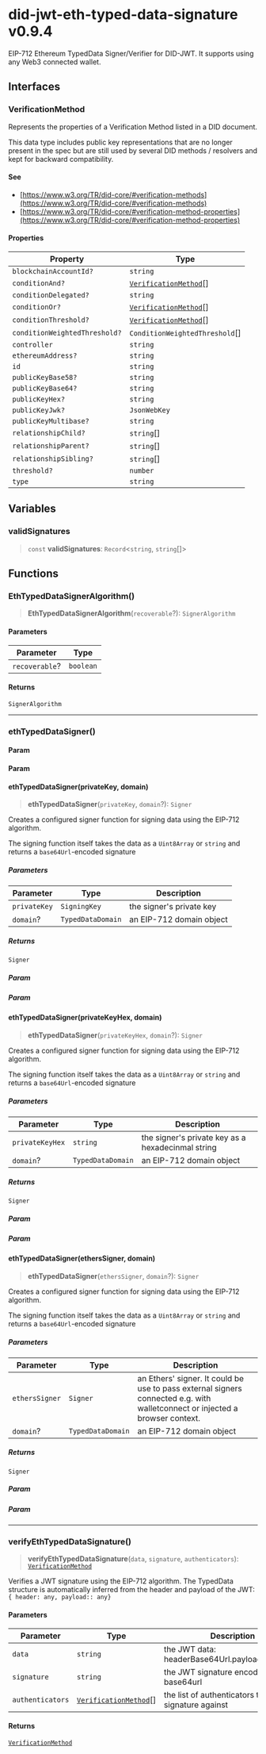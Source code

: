 # did-jwt-eth-typed-data-signature v0.9.4

EIP-712 Ethereum TypedData Signer/Verifier for DID-JWT. It supports using any Web3 connected wallet.

## Interfaces

### VerificationMethod

Represents the properties of a Verification Method listed in a DID document.

This data type includes public key representations that are no longer present in the spec but are still used by
several DID methods / resolvers and kept for backward compatibility.

#### See

 - [https://www.w3.org/TR/did-core/#verification-methods](https://www.w3.org/TR/did-core/#verification-methods)
 - [https://www.w3.org/TR/did-core/#verification-method-properties](https://www.w3.org/TR/did-core/#verification-method-properties)

#### Properties

| Property | Type |
| ------ | ------ |
| `blockchainAccountId?` | `string` |
| `conditionAnd?` | [`VerificationMethod`](API.md#verificationmethod)[] |
| `conditionDelegated?` | `string` |
| `conditionOr?` | [`VerificationMethod`](API.md#verificationmethod)[] |
| `conditionThreshold?` | [`VerificationMethod`](API.md#verificationmethod)[] |
| `conditionWeightedThreshold?` | `ConditionWeightedThreshold`[] |
| `controller` | `string` |
| `ethereumAddress?` | `string` |
| `id` | `string` |
| `publicKeyBase58?` | `string` |
| `publicKeyBase64?` | `string` |
| `publicKeyHex?` | `string` |
| `publicKeyJwk?` | `JsonWebKey` |
| `publicKeyMultibase?` | `string` |
| `relationshipChild?` | `string`[] |
| `relationshipParent?` | `string`[] |
| `relationshipSibling?` | `string`[] |
| `threshold?` | `number` |
| `type` | `string` |

## Variables

### validSignatures

> `const` **validSignatures**: `Record`\<`string`, `string`[]\>

## Functions

### EthTypedDataSignerAlgorithm()

> **EthTypedDataSignerAlgorithm**(`recoverable`?): `SignerAlgorithm`

#### Parameters

| Parameter | Type |
| ------ | ------ |
| `recoverable`? | `boolean` |

#### Returns

`SignerAlgorithm`

***

### ethTypedDataSigner()

#### Param

#### Param

#### ethTypedDataSigner(privateKey, domain)

> **ethTypedDataSigner**(`privateKey`, `domain`?): `Signer`

Creates a configured signer function for signing data using the EIP-712 algorithm.

 The signing function itself takes the data as a `Uint8Array` or `string` and returns a `base64Url`-encoded signature

##### Parameters

| Parameter | Type | Description |
| ------ | ------ | ------ |
| `privateKey` | `SigningKey` | the signer's private key |
| `domain`? | `TypedDataDomain` | an EIP-712 domain object |

##### Returns

`Signer`

##### Param

##### Param

#### ethTypedDataSigner(privateKeyHex, domain)

> **ethTypedDataSigner**(`privateKeyHex`, `domain`?): `Signer`

Creates a configured signer function for signing data using the EIP-712 algorithm.

 The signing function itself takes the data as a `Uint8Array` or `string` and returns a `base64Url`-encoded signature

##### Parameters

| Parameter | Type | Description |
| ------ | ------ | ------ |
| `privateKeyHex` | `string` | the signer's private key as a hexadecinmal string |
| `domain`? | `TypedDataDomain` | an EIP-712 domain object |

##### Returns

`Signer`

##### Param

##### Param

#### ethTypedDataSigner(ethersSigner, domain)

> **ethTypedDataSigner**(`ethersSigner`, `domain`?): `Signer`

Creates a configured signer function for signing data using the EIP-712 algorithm.

 The signing function itself takes the data as a `Uint8Array` or `string` and returns a `base64Url`-encoded signature

##### Parameters

| Parameter | Type | Description |
| ------ | ------ | ------ |
| `ethersSigner` | `Signer` | an Ethers' signer. It could be use to pass external signers connected e.g. with walletconnect or injected a browser context. |
| `domain`? | `TypedDataDomain` | an EIP-712 domain object |

##### Returns

`Signer`

##### Param

##### Param

***

### verifyEthTypedDataSignature()

> **verifyEthTypedDataSignature**(`data`, `signature`, `authenticators`): [`VerificationMethod`](API.md#verificationmethod)

Verifies a JWT signature using the EIP-712 algorithm. The TypedData structure is automatically inferred from the header and payload of the JWT: `{ header: any, payload:: any}`

#### Parameters

| Parameter | Type | Description |
| ------ | ------ | ------ |
| `data` | `string` | the JWT data: headerBase64Url.payloadBase64Url |
| `signature` | `string` | the JWT signature encoded in base64url |
| `authenticators` | [`VerificationMethod`](API.md#verificationmethod)[] | the list of authenticators to verify the signature against |

#### Returns

[`VerificationMethod`](API.md#verificationmethod)
